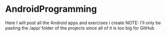 # AndroidProgramming
Here I will post all the Android apps and exercises i create
NOTE: I'll only be pasting the /app/ folder of the projects since all of it is too big for GitHub
